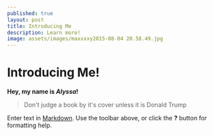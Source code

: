 ```yaml
---
published: true
layout: post
title: Introducing Me
description: Learn more!
image: assets/images/maxxxxy2015-08-04 20.58.49.jpg
---
```


# Introducing Me! 

**Hey, my name is _Alyssa_!**

> Don't judge a book by it's cover unless it is Donald Trump

Enter text in [Markdown](http://daringfireball.net/projects/markdown/). Use the toolbar above, or click the **?** button for formatting help.
